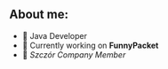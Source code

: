## About me:

- 💬 Java Developer
- 🤔 Currently working on **FunnyPacket**
- 🐀 *Szczór Company Member*
